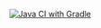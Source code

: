[![Java CI with Gradle](https://github.com/Iulia1488/selenide/actions/workflows/gradle.yml/badge.svg)](https://github.com/Iulia1488/selenide/actions/workflows/gradle.yml)